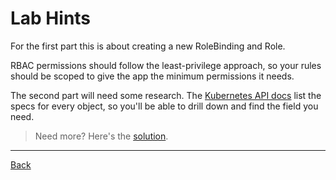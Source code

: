 # Lab Hints

For the first part this is about creating a new RoleBinding and Role.

RBAC permissions should follow the least-privilege approach, so your rules should be scoped to give the app the minimum permissions it needs.

The second part will need some research. The [Kubernetes API docs](https://kubernetes.io/docs/reference/generated/kubernetes-api/v1.20/) list the specs for every object, so you'll be able to drill down and find the field you need.

> Need more? Here's the [solution](solution.md).

---

[Back](./)